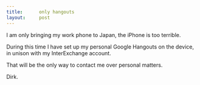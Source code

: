 ```yaml
---
title:      only hangouts
layout:     post
---
```


I am only bringing my work phone to Japan,
the iPhone is too terrible.

During this time I have set up my personal Google Hangouts on the device,
in unison with my InterExchange account.

That will be the only way to contact me over personal matters.

Dirk.

